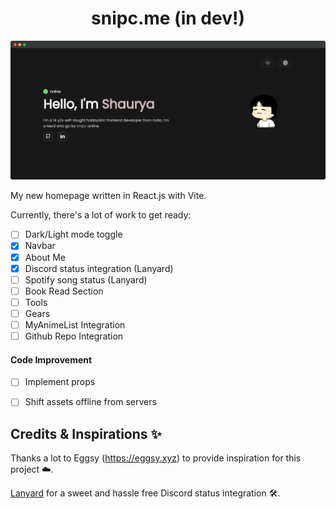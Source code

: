 <h1 align='center'>snipc.me (in dev!)</h1>

![ss](src/assets/ss.png)

My new homepage written in React.js with Vite.

Currently, there's a lot of work to get ready:

- [ ] Dark/Light mode toggle
- [x] Navbar
- [x] About Me
- [x] Discord status integration (Lanyard)
- [ ] Spotify song status (Lanyard)
- [ ] Book Read Section
- [ ] Tools
- [ ] Gears
- [ ] MyAnimeList Integration
- [ ] Github Repo Integration

#### Code Improvement
- [ ] Implement props
- [ ] Shift assets offline from servers


## Credits & Inspirations ✨

Thanks a lot to Eggsy (https://eggsy.xyz) to provide inspiration for this project ☁️.

[Lanyard](https://github.com/Phineas/Lanyard) for a sweet and hassle free Discord status integration 🛠️.

